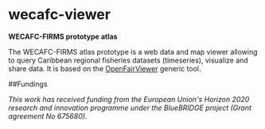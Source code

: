 # wecafc-viewer

**WECAFC-FIRMS prototype atlas**

The WECAFC-FIRMS atlas prototype is a web data and map viewer allowing to query Caribbean regional fisheries datasets (timeseries), visualize and share data. It is based on the [OpenFairViewer](https://github.com/eblondel/OpenFairViewer) generic tool.


##Fundings

_This work has received funding from the European Union's Horizon 2020 research and innovation programme under the BlueBRIDGE project (Grant agreement No 675680)._


